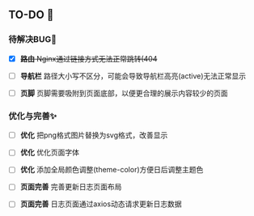 ## TO-DO :pencil:


### 待解决BUG:bug:

- [x] ~~**路由** Nginx通过链接方式无法正常跳转(404~~
- [ ] **导航栏** 路径大小写不区分，可能会导致导航栏高亮(active)无法正常显示
- [ ] **页脚** 页脚需要吸附到页面底部，以便更合理的展示内容较少的页面



### 优化与完善:sparkles:

- [ ] **优化** 把png格式图片替换为svg格式，改善显示
- [ ] **优化** 优化页面字体
- [ ] **优化** 添加全局颜色调整(theme-color)方便日后调整主题色
- [ ] **页面完善** 完善更新日志页面布局
- [ ] **页面完善** 日志页面通过axios动态请求更新日志数据

